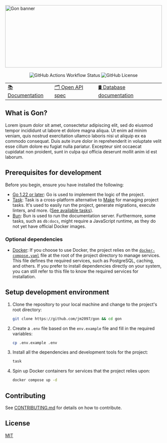 <!-- markdownlint-disable MD041 -->
<!-- markdownlint-disable MD013 -->

<!-- markdownlint-disable MD033 -->
<a href="https://gon.github.io">
  <img src="./.github/assets/banner.png" alt="Gon banner" width="100%" height="200" style="object-fit: cover; margin-bottom: 1rem" />
</a>

<center>
   <img alt="GitHub Actions Workflow Status" src="https://img.shields.io/github/actions/workflow/status/jm2097/gon/ci.yaml">
   <img alt="GitHub License" src="https://img.shields.io/github/license/jm2097/gon">

   <table>
      <tbody>
         <tr>
            <td>
               <a href="https://gon.github.io">📚 Documentation</a>
            </td>
            <td>
               <a href="https://gon.github.io">🗂️ Open API spec</a>
            </td>
            <td>
               <a href="https://gon.github.io">🛢️ Database documentation</a>
            </td>
         </tr>
      </tbody>
   </table>
</center>
<!-- markdownlint-enable MD033 -->

## What is Gon?

Lorem ipsum dolor sit amet, consectetur adipiscing elit, sed do eiusmod tempor incididunt ut labore et dolore magna aliqua. Ut enim ad minim veniam, quis nostrud exercitation ullamco laboris nisi ut aliquip ex ea commodo consequat. Duis aute irure dolor in reprehenderit in voluptate velit esse cillum dolore eu fugiat nulla pariatur. Excepteur sint occaecat cupidatat non proident, sunt in culpa qui officia deserunt mollit anim id est laborum.

## Prerequisites for development

Before you begin, ensure you have installed the following:

- [Go 1.22 or later](https://go.dev/dl/): Go is used to implement the logic of the project.
- [Task](https://taskfile.dev/installation/): Task is a cross-platform alternative to [Make](https://www.gnu.org/software/make/manual/make.html) for managing project tasks. It's used to easily run the project, generate migrations, execute linters, and more. ([See available tasks](./Taskfile.yaml)).
- [Bun](https://bun.sh/): Bun is used to run the documentation server. Furthermore, some tasks, such as `db:docs`, might require a JavaScript runtime, as they do not yet have official Docker images.

### Optional dependencies

- [Docker](https://www.docker.com/get-started/): If you choose to use Docker, the project relies on the [`docker-compose.yaml`](./docker-compose.yaml) file at the root of the project directory to manage services. This file defines the required services, such as PostgreSQL, caching, and others. If you prefer to install dependencies directly on your system, you can still refer to this file to know the required services for installation.

## Setup development environment

1. Clone the repository to your local machine and change to the project's root directory:

   ```sh
   git clone https://github.com/jm2097/gon && cd gon
   ```

2. Create a `.env` file based on the `env.example` file and fill in the required variables:

   ```sh
   cp .env.example .env
   ```

3. Install all the dependencies and development tools for the project:

   ```sh
   task
   ```

4. Spin up Docker containers for services that the project relies upon:

   ```sh
   docker compose up -d
   ```

## Contributing

See [CONTRIBUTING.md](./CONTRIBUTING.md) for details on how to contribute.

## License

[MIT](./LICENSE)

